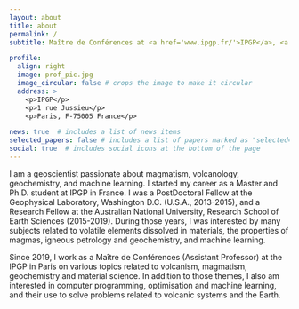 ```yaml
---
layout: about
title: about
permalink: /
subtitle: Maître de Conférences at <a href='www.ipgp.fr/'>IPGP</a>, <a href='https://u-paris.fr/en/'>Université Paris Cité</a>

profile:
  align: right
  image: prof_pic.jpg
  image_circular: false # crops the image to make it circular
  address: >
    <p>IPGP</p>
    <p>1 rue Jussieu</p>
    <p>Paris, F-75005 France</p>

news: true  # includes a list of news items
selected_papers: false # includes a list of papers marked as "selected={true}" WARNING I HAVE A BUG WITH THIS
social: true  # includes social icons at the bottom of the page
---
```


I am a geoscientist passionate about magmatism, volcanology, geochemistry, and machine learning. I started my career as a Master and Ph.D. student at IPGP in France. I was a PostDoctoral Fellow at the Geophysical Laboratory, Washington D.C. (U.S.A., 2013-2015), and a Research Fellow at the Australian National University, Research School of Earth Sciences (2015-2019). During those years, I was interested by many subjects related to volatile elements dissolved in materials, the properties of magmas, igneous petrology and geochemistry, and machine learning.

Since 2019, I work as a Maître de Conférences (Assistant Professor) at the IPGP in Paris on various topics related to volcanism, magmatism, geochemistry and material science. In addition to those themes, I also am interested in computer programming, optimisation and machine learning, and their use to solve problems related to volcanic systems and the Earth.
